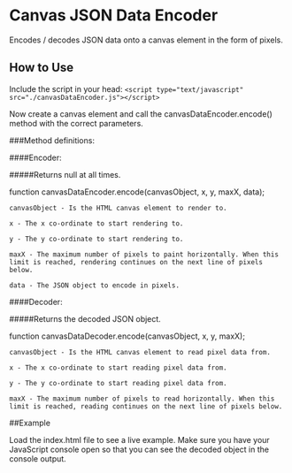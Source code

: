 # Canvas JSON Data Encoder
Encodes / decodes JSON data onto a canvas element in the form of pixels.

## How to Use
Include the script in your head:
	`<script type="text/javascript" src="./canvasDataEncoder.js"></script>`

Now create a canvas element and call the canvasDataEncoder.encode() method with the correct parameters.

###Method definitions:

####Encoder:

#####Returns null at all times.

function canvasDataEncoder.encode(canvasObject, x, y, maxX, data);

    canvasObject - Is the HTML canvas element to render to.

    x - The x co-ordinate to start rendering to.

    y - The y co-ordinate to start rendering to.

    maxX - The maximum number of pixels to paint horizontally. When this limit is reached, rendering continues on the next line of pixels below.

    data - The JSON object to encode in pixels.

####Decoder:

#####Returns the decoded JSON object.

function canvasDataDecoder.encode(canvasObject, x, y, maxX);

    canvasObject - Is the HTML canvas element to read pixel data from.

    x - The x co-ordinate to start reading pixel data from.

    y - The y co-ordinate to start reading pixel data from.

    maxX - The maximum number of pixels to read horizontally. When this limit is reached, reading continues on the next line of pixels below.

##Example

Load the index.html file to see a live example. Make sure you have your JavaScript console open so that you can see the decoded object in the console output.